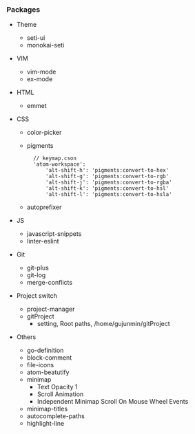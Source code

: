 ### Packages

- Theme

    - seti-ui
    - monokai-seti

- VIM

    - vim-mode
    - ex-mode

- HTML

    - emmet

- CSS

    - color-picker
    - pigments

            // keymap.cson
            'atom-workspace':
                'alt-shift-h': 'pigments:convert-to-hex'
                'alt-shift-g': 'pigments:convert-to-rgb'
                'alt-shift-j': 'pigments:convert-to-rgba'
                'alt-shift-k': 'pigments:convert-to-hsl'
                'alt-shift-l': 'pigments:convert-to-hsla'


    - autoprefixer

- JS

    - javascript-snippets
    - linter-eslint

- Git

    - git-plus
    - git-log
    - merge-conflicts

- Project switch

    - project-manager
    - gitProject
        - setting, Root paths, /home/gujunmin/gitProject

- Others

    - go-definition
    - block-comment
    - file-icons
    - atom-beatutify
    - minimap
        - Text Opacity 1
        - Scroll Animation
        - Independent Minimap Scroll On Mouse Wheel Events
    - minimap-titles
    - autocomplete-paths
    - highlight-line

